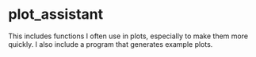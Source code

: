 # plot_assistant
This includes functions I often use in plots, especially to make them more quickly. I also include a program that generates example plots. 
